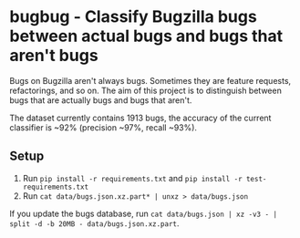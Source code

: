 # bugbug - Classify Bugzilla bugs between actual bugs and bugs that aren't bugs

Bugs on Bugzilla aren't always bugs. Sometimes they are feature requests, refactorings, and so on. The aim of this project is to distinguish between bugs that are actually bugs and bugs that aren't.

The dataset currently contains 1913 bugs, the accuracy of the current classifier is ~92% (precision ~97%, recall ~93%).

## Setup

1. Run `pip install -r requirements.txt` and `pip install -r test-requirements.txt`
2. Run `cat data/bugs.json.xz.part* | unxz > data/bugs.json`

If you update the bugs database, run `cat data/bugs.json | xz -v3 - | split -d -b 20MB - data/bugs.json.xz.part`.

